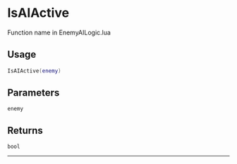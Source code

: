 # IsAIActive
Function name in EnemyAILogic.lua
## Usage
```lua
IsAIActive(enemy)
```
## Parameters
`enemy`
## Returns
`bool`

---
